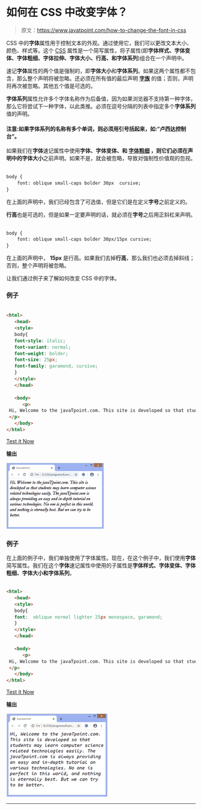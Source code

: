 # 如何在 CSS 中改变字体？

> 原文：<https://www.javatpoint.com/how-to-change-the-font-in-css>

CSS 中的**字体**属性用于控制文本的外观。通过使用它，我们可以更改文本大小、颜色、样式等。这个 [CSS](https://www.javatpoint.com/css-tutorial) 属性是一个简写属性，将子属性(即**字体样式、字体变体、字体粗细、字体拉伸、字体大小、行高、**和**字体系列**)组合在一个声明中。

速记**字体**属性的两个值是强制的，即**字体大小**和**字体系列**。如果这两个属性都不包含，那么整个声明将被忽略。还必须在所有值的最后声明 [**字族**](https://www.javatpoint.com/css-font-family) 的值；否则，声明将再次被忽略。其他五个值是可选的。

**字体系列**属性允许多个字体名称作为后备值，因为如果浏览器不支持第一种字体，那么它将尝试下一种字体，以此类推。必须在逗号分隔的列表中指定多个**字体系列**值的声明。

#### 注意:如果字体系列的名称有多个单词，则必须用引号括起来，如:“卢西达控制台”。

如果我们在**字体**速记属性中使用**字体、字体变体、**和 [**字体粗细**](https://www.javatpoint.com/css-font-weight) ，则它们必须在声明中的**字体大小**之前声明。如果不是，就会被忽略，导致对强制性价值观的忽视。

```html

body {
    font: oblique small-caps bolder 30px  cursive;
}

```

在上面的声明中，我们已经包含了可选值，但是它们是在定义**字号**之前定义的。

**行高**也是可选的，但是如果一定要声明的话，就必须在**字号**之后用正斜杠来声明。

```html

body {
    font: oblique small-caps bolder 30px/15px cursive;
}

```

在上面的声明中， **15px** 是行高。如果我们去掉**行高**，那么我们也必须去掉斜线；否则，整个声明将被忽略。

让我们通过例子来了解如何改变 CSS 中的字体。

### 例子

```html

<html>
   <head>
   <style>
   body{
   font-style: italic;
   font-variant: normal;
   font-weight: bolder;
   font-size: 25px;
   font-family: garamond, cursive;
   }
   </style>
   </head>

   <body>
      <p>
 Hi, Welcome to the javaTpoint.com. This site is developed so that students may learn computer science related technologies easily. The javaTpoint.com is always providing an easy and in-depth tutorial on various technologies. No one is perfect in this world, and nothing is eternally best. But we can try to be better.
 </p>
   </body>
</html>

```

[Test it Now](https://www.javatpoint.com/oprweb/test.jsp?filename=how-to-change-the-font-in-css1)

**输出**

![How to change the font in CSS](img/9316d9d335c9bb437e7be332528b5697.png)

### 例子

在上面的例子中，我们单独使用了字体属性。现在，在这个例子中，我们使用**字体**简写属性。我们在这个**字体**速记属性中使用的子属性是**字体样式、字体变体、字体粗细、字体大小和字体系列**。

```html

<html>
   <head>
   <style>
   body{
   font:  oblique normal lighter 25px monospace, garamond;
   }
   </style>
   </head>

   <body>
      <p>
 Hi, Welcome to the javaTpoint.com. This site is developed so that students may learn computer science related technologies easily. The javaTpoint.com is always providing an easy and in-depth tutorial on various technologies. No one is perfect in this world, and nothing is eternally best. But we can try to be better.
 </p>
   </body>
</html>

```

[Test it Now](https://www.javatpoint.com/oprweb/test.jsp?filename=how-to-change-the-font-in-css2)

**输出**

![How to change the font in CSS](img/fe540bb5a2bc7bdb9d8649612dbbb320.png)

* * *